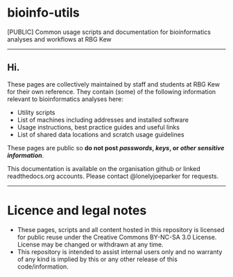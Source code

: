 # bioinfo-utils
[PUBLIC] Common usage scripts and documentation for bioinformatics analyses and workflows at RBG Kew

---

## Hi.
These pages are collectively maintained by staff and students at RBG Kew for their own reference. They contain (some) of the following information relevant to bioinformatics analyses here:
* Utility scripts
* List of machines including addresses and installed software
* Usage instructions, best practice guides and useful links
* List of shared data locations and scratch usage guidelines

These pages are public so **do not post _passwords_, _keys_, or _other sensitive information_**.

This documentation is available on the organisation github or linked readthedocs.org accounts. Please contact @lonelyjoeparker for requests.

---

# Licence and legal notes
* These pages, scripts and all content hosted in this repository is licensed for public reuse under the Creative Commons BY-NC-SA 3.0 License. License may be changed or withdrawn at any time. 
* This repository is intended to assist internal users only and no warranty of any kind is implied by this or any other release of this code/information.
